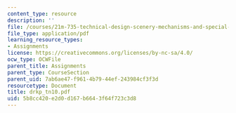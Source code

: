 ```yaml
---
content_type: resource
description: ''
file: /courses/21m-735-technical-design-scenery-mechanisms-and-special-effects-spring-2004/5b8cc420e2d0d167b6643f64f723c3d8_drkp_tn10.pdf
file_type: application/pdf
learning_resource_types:
- Assignments
license: https://creativecommons.org/licenses/by-nc-sa/4.0/
ocw_type: OCWFile
parent_title: Assignments
parent_type: CourseSection
parent_uid: 7ab6ae47-f961-4b79-44ef-243984cf3f3d
resourcetype: Document
title: drkp_tn10.pdf
uid: 5b8cc420-e2d0-d167-b664-3f64f723c3d8
---
```

